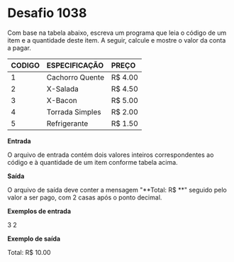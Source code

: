 # Desafio 1038

Com base na tabela abaixo, escreva um programa que leia o código de um item e a quantidade deste item. A seguir, calcule e mostre o valor da conta a pagar.

CODIGO | ESPECIFICAÇÃO   | PREÇO 
:------|:----------------|:------
1      | Cachorro Quente | R$ 4.00
2      | X-Salada        | R$ 4.50
3      | X-Bacon         | R$ 5.00
4      | Torrada Simples | R$ 2.00
5      | Refrigerante    | R$ 1.50

**Entrada**

O arquivo de entrada contém dois valores inteiros correspondentes ao código e à quantidade de um item conforme tabela acima.

**Saída**

O arquivo de saída deve conter a mensagem "**Total: R$ **" seguido pelo valor a ser pago, com 2 casas após o ponto decimal.

**Exemplos de entrada**

3 2

**Exemplo de saída**

Total: R$ 10.00
